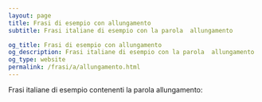 ```yaml
---
layout: page
title: Frasi di esempio con allungamento 
subtitle: Frasi italiane di esempio con la parola  allungamento

og_title: Frasi di esempio con allungamento 
og_description: Frasi italiane di esempio con la parola  allungamento
og_type: website
permalink: /frasi/a/allungamento.html
---
```


Frasi italiane di esempio contenenti la parola allungamento:


